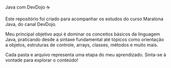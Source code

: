 Java com DevDojo ☕

Este repositório foi criado para acompanhar os estudos do curso Maratona Java, do canal DevDojo.

Meu principal objetivo aqui é dominar os conceitos básicos da linguagem Java, praticando desde a sintaxe fundamental até tópicos como orientação a objetos, estruturas de controle, arrays, classes, métodos e muito mais.

Cada pasta e arquivo representa uma etapa do meu aprendizado. Sinta-se à vontade para explorar o conteúdo!
